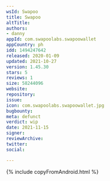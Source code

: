 ```yaml
---
wsId: Swapoo
title: Swapoo
altTitle: 
authors:
- danny
appId: com.swapoolabs.swapoowallet
appCountry: ph
idd: 1494247642
released: 2020-01-09
updated: 2021-10-27
version: 1.45.30
stars: 5
reviews: 1
size: 58244096
website: 
repository: 
issue: 
icon: com.swapoolabs.swapoowallet.jpg
bugbounty: 
meta: defunct
verdict: wip
date: 2021-11-15
signer: 
reviewArchive: 
twitter: 
social: 

---
```


{% include copyFromAndroid.html %}
